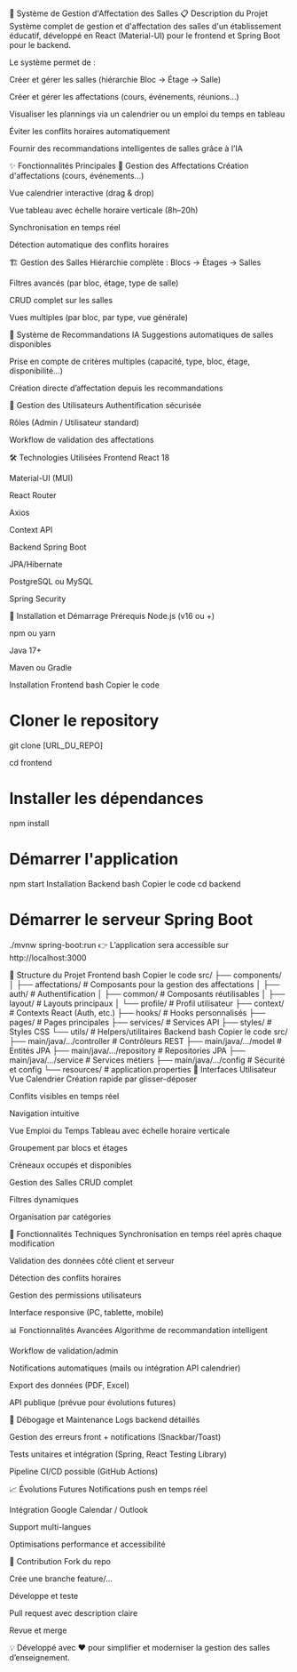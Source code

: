 🏢 Système de Gestion d'Affectation des Salles
📋 Description du Projet
Système complet de gestion et d'affectation des salles d'un établissement éducatif, développé en React (Material-UI) pour le frontend et Spring Boot pour le backend.

Le système permet de :

Créer et gérer les salles (hiérarchie Bloc → Étage → Salle)

Créer et gérer les affectations (cours, événements, réunions…)

Visualiser les plannings via un calendrier ou un emploi du temps en tableau

Éviter les conflits horaires automatiquement

Fournir des recommandations intelligentes de salles grâce à l’IA

✨ Fonctionnalités Principales
🎯 Gestion des Affectations
Création d'affectations (cours, événements…)

Vue calendrier interactive (drag & drop)

Vue tableau avec échelle horaire verticale (8h–20h)

Synchronisation en temps réel

Détection automatique des conflits horaires

🏗️ Gestion des Salles
Hiérarchie complète : Blocs → Étages → Salles

Filtres avancés (par bloc, étage, type de salle)

CRUD complet sur les salles

Vues multiples (par bloc, par type, vue générale)

🤖 Système de Recommandations IA
Suggestions automatiques de salles disponibles

Prise en compte de critères multiples (capacité, type, bloc, étage, disponibilité…)

Création directe d’affectation depuis les recommandations

👥 Gestion des Utilisateurs
Authentification sécurisée

Rôles (Admin / Utilisateur standard)

Workflow de validation des affectations

🛠️ Technologies Utilisées
Frontend
React 18

Material-UI (MUI)

React Router

Axios

Context API

Backend
Spring Boot

JPA/Hibernate

PostgreSQL ou MySQL

Spring Security

🚀 Installation et Démarrage
Prérequis
Node.js (v16 ou +)

npm ou yarn

Java 17+

Maven ou Gradle

Installation Frontend
bash
Copier le code
# Cloner le repository
git clone [URL_DU_REPO]

cd frontend

# Installer les dépendances
npm install

# Démarrer l'application
npm start
Installation Backend
bash
Copier le code
cd backend

# Démarrer le serveur Spring Boot
./mvnw spring-boot:run
👉 L’application sera accessible sur http://localhost:3000

📁 Structure du Projet
Frontend
bash
Copier le code
src/
├── components/
│   ├── affectations/   # Composants pour la gestion des affectations
│   ├── auth/           # Authentification
│   ├── common/         # Composants réutilisables
│   ├── layout/         # Layouts principaux
│   └── profile/        # Profil utilisateur
├── context/            # Contexts React (Auth, etc.)
├── hooks/              # Hooks personnalisés
├── pages/              # Pages principales
├── services/           # Services API
├── styles/             # Styles CSS
└── utils/              # Helpers/utilitaires
Backend
bash
Copier le code
src/
├── main/java/.../controller   # Contrôleurs REST
├── main/java/.../model        # Entités JPA
├── main/java/.../repository   # Repositories JPA
├── main/java/.../service      # Services métiers
├── main/java/.../config       # Sécurité et config
└── resources/                 # application.properties
🎨 Interfaces Utilisateur
Vue Calendrier
Création rapide par glisser-déposer

Conflits visibles en temps réel

Navigation intuitive

Vue Emploi du Temps
Tableau avec échelle horaire verticale

Groupement par blocs et étages

Créneaux occupés et disponibles

Gestion des Salles
CRUD complet

Filtres dynamiques

Organisation par catégories

🔧 Fonctionnalités Techniques
Synchronisation en temps réel après chaque modification

Validation des données côté client et serveur

Détection des conflits horaires

Gestion des permissions utilisateurs

Interface responsive (PC, tablette, mobile)

📊 Fonctionnalités Avancées
Algorithme de recommandation intelligent

Workflow de validation/admin

Notifications automatiques (mails ou intégration API calendrier)

Export des données (PDF, Excel)

API publique (prévue pour évolutions futures)

🐛 Débogage et Maintenance
Logs backend détaillés

Gestion des erreurs front + notifications (Snackbar/Toast)

Tests unitaires et intégration (Spring, React Testing Library)

Pipeline CI/CD possible (GitHub Actions)

📈 Évolutions Futures
Notifications push en temps réel

Intégration Google Calendar / Outlook

Support multi-langues

Optimisations performance et accessibilité

🤝 Contribution
Fork du repo

Crée une branche feature/...

Développe et teste

Pull request avec description claire

Revue et merge

💡 Développé avec ❤️ pour simplifier et moderniser la gestion des salles d’enseignement.

